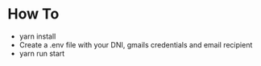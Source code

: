 # How To

* yarn install
* Create a .env file with your DNI, gmails credentials and email recipient
* yarn run start